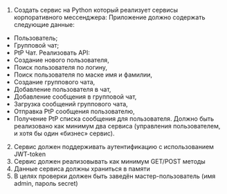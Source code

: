 1.	Создать сервис на Python который реализует сервисы корпоративного мессенджера:
Приложение должно содержать следующие данные: 
- Пользователь; 
- Групповой чат; 
- PtP Чат. 
Реализовать API: 
- Создание нового пользователя, 
- Поиск пользователя по логину, 
- Поиск пользователя по маске имя и фамилии, 
- Создание группового чата, 
- Добавление пользователя в чат, 
- Добавление сообщения в групповой чат, 
- Загрузка сообщений группового чата, 
- Отправка PtP сообщения пользователю, 
- Получение PtP списка сообщения для пользователя. 
Должно быть реализовано как минимум два сервиса (управления пользователем, и хотя бы один «бизнес» сервис).
2.	Сервис должен поддерживать аутентификацию с использованием JWT-token 
3.	Сервис должен реализовывать как минимум GET/POST методы 
4.	Данные сервиса должны храниться в памяти 
5.	В целях проверки должен быть заведён мастер-пользователь (имя admin, пароль secret)
